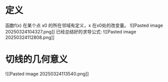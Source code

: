 # 定义
函数f(x) 在某个点 x0 的所在邻域有定义，x 在x0处的改变量。
![[Pasted image 20250324104327.png]]
已经总结好的求导公式:
![[Pasted image 20250324112808.png]]

# 切线的几何意义
![[Pasted image 20250324113540.png]]
